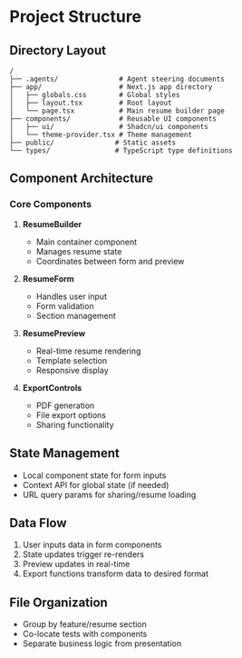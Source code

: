 # Project Structure

## Directory Layout
```
/
├── .agents/               # Agent steering documents
├── app/                   # Next.js app directory
│   ├── globals.css        # Global styles
│   ├── layout.tsx         # Root layout
│   └── page.tsx           # Main resume builder page
├── components/            # Reusable UI components
│   ├── ui/                # Shadcn/ui components
│   └── theme-provider.tsx # Theme management
├── public/               # Static assets
└── types/                # TypeScript type definitions
```

## Component Architecture

### Core Components
1. **ResumeBuilder**
   - Main container component
   - Manages resume state
   - Coordinates between form and preview

2. **ResumeForm**
   - Handles user input
   - Form validation
   - Section management

3. **ResumePreview**
   - Real-time resume rendering
   - Template selection
   - Responsive display

4. **ExportControls**
   - PDF generation
   - File export options
   - Sharing functionality

## State Management
- Local component state for form inputs
- Context API for global state (if needed)
- URL query params for sharing/resume loading

## Data Flow
1. User inputs data in form components
2. State updates trigger re-renders
3. Preview updates in real-time
4. Export functions transform data to desired format

## File Organization
- Group by feature/resume section
- Co-locate tests with components
- Separate business logic from presentation
